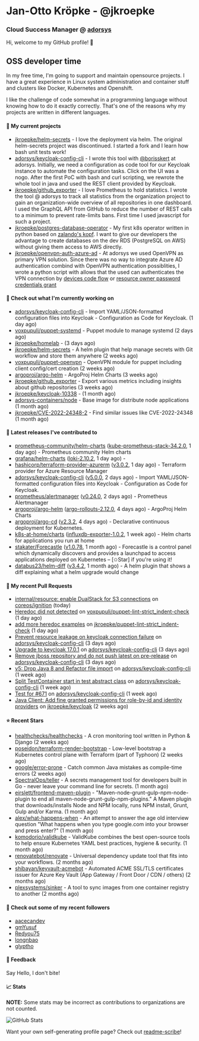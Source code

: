 # Jan-Otto Kröpke - @jkroepke
### Cloud Success Manager @ [adorsys](https://github.com/adorsys)

Hi, welcome to my GitHub profile! 👋

## OSS developer time
In my free time, I'm going to support and maintain opensource projects. I have a great experience in Linux system administration and container stuff and clusters like Docker, Kubernetes and Openshift.

I like the challenge of code somewhat in a programming language without knowing how to do it exactly correctly. That's one of the reasons why my projects are written in different languages.

#### 🌱 My current projects
- [jkroepke/helm-secrets](https://github.com/jkroepke/helm-secrets) - I love the deployment via helm. The original helm-secrets project was discontinued. I started a fork and I learn how bash unit tests work!
- [adorsys/keycloak-config-cli](https://github.com/adorsys/keycloak-config-cli) - I wrote this tool with [@borisskert](https://github.com/borisskert) at adorsys. Initially, we need a configuration as code tool for our Keycloak instance to automate the configuration tasks. Click on the UI was a nogo. After the first PoC with bash and curl scripting, we rewrote the whole tool in java and used the REST client provided by Keycloak.
- [jkroepke/github_exporter](https://github.com/jkroepke/github_exporter) - I love Prometheus to hold statistics. I wrote the tool @ adorsys to track all statistics from the organization project to gain an organization-wide overview of all repositories in one dashboard. I used the GraphQL API from GitHub to reduce the number of REST calls to a minimum to prevent rate-limits bans. First time I used javascript for such a project.
- [jkroepke/postgres-database-operator](https://github.com/jkroepke/postgres-database-operator) - My first k8s operator written in python based on [zalando's kopf](https://github.com/zalando-incubator/kopf). I want to give our developers the advantage to create databases on the dev RDS (PostgreSQL on AWS) without giving them access to AWS directly.
- [jkroepke/openvpn-auth-azure-ad](https://github.com/jkroepke/openvpn-auth-azure-ad) - At adorsys we used OpenVPN as primary VPN solution. Since there was no way to integrate Azure AD authentication combind with OpenVPN authentication possiblities, I wrote a python script with allows that the used can authenticates the VPN connection by [devices code flow](https://docs.microsoft.com/en-us/azure/active-directory/develop/v2-oauth2-device-code) or [resource owner password credentials grant](https://docs.microsoft.com/en-us/azure/active-directory/develop/v2-oauth-ropc)

#### 👷 Check out what I'm currently working on

- [adorsys/keycloak-config-cli](https://github.com/adorsys/keycloak-config-cli) - Import YAML/JSON-formatted configuration files into Keycloak - Configuration as Code for Keycloak. (1 day ago)
- [voxpupuli/puppet-systemd](https://github.com/voxpupuli/puppet-systemd) - Puppet module to manage systemd (2 days ago)
- [jkroepke/homelab](https://github.com/jkroepke/homelab) -  (3 days ago)
- [jkroepke/helm-secrets](https://github.com/jkroepke/helm-secrets) - A helm plugin that help manage secrets with Git workflow and store them anywhere (2 weeks ago)
- [voxpupuli/puppet-openvpn](https://github.com/voxpupuli/puppet-openvpn) - OpenVPN module for puppet including client config/cert creation (2 weeks ago)
- [argoproj/argo-helm](https://github.com/argoproj/argo-helm) - ArgoProj Helm Charts (3 weeks ago)
- [jkroepke/github_exporter](https://github.com/jkroepke/github_exporter) - Export various metrics including insights about github repositories (3 weeks ago)
- [jkroepke/keycloak-10338](https://github.com/jkroepke/keycloak-10338) -  (1 month ago)
- [adorsys-containers/node](https://github.com/adorsys-containers/node) - Base image for distribute node applications (1 month ago)
- [jkroepke/CVE-2022-24348-2](https://github.com/jkroepke/CVE-2022-24348-2) - Find similar issues like CVE-2022-24348 (1 month ago)

#### 🔭 Latest releases I've contributed to

- [prometheus-community/helm-charts](https://github.com/prometheus-community/helm-charts) ([kube-prometheus-stack-34.2.0](https://github.com/prometheus-community/helm-charts/releases/tag/kube-prometheus-stack-34.2.0), 1 day ago) - Prometheus community Helm charts
- [grafana/helm-charts](https://github.com/grafana/helm-charts) ([loki-2.10.2](https://github.com/grafana/helm-charts/releases/tag/loki-2.10.2), 1 day ago) - 
- [hashicorp/terraform-provider-azurerm](https://github.com/hashicorp/terraform-provider-azurerm) ([v3.0.2](https://github.com/hashicorp/terraform-provider-azurerm/releases/tag/v3.0.2), 1 day ago) - Terraform provider for Azure Resource Manager
- [adorsys/keycloak-config-cli](https://github.com/adorsys/keycloak-config-cli) ([v5.0.0](https://github.com/adorsys/keycloak-config-cli/releases/tag/v5.0.0), 2 days ago) - Import YAML/JSON-formatted configuration files into Keycloak - Configuration as Code for Keycloak.
- [prometheus/alertmanager](https://github.com/prometheus/alertmanager) ([v0.24.0](https://github.com/prometheus/alertmanager/releases/tag/v0.24.0), 2 days ago) - Prometheus Alertmanager
- [argoproj/argo-helm](https://github.com/argoproj/argo-helm) ([argo-rollouts-2.12.0](https://github.com/argoproj/argo-helm/releases/tag/argo-rollouts-2.12.0), 4 days ago) - ArgoProj Helm Charts
- [argoproj/argo-cd](https://github.com/argoproj/argo-cd) ([v2.3.2](https://github.com/argoproj/argo-cd/releases/tag/v2.3.2), 4 days ago) - Declarative continuous deployment for Kubernetes.
- [k8s-at-home/charts](https://github.com/k8s-at-home/charts) ([influxdb-exporter-1.0.2](https://github.com/k8s-at-home/charts/releases/tag/influxdb-exporter-1.0.2), 1 week ago) - Helm charts for applications you run at home
- [stakater/Forecastle](https://github.com/stakater/Forecastle) ([v1.0.78](https://github.com/stakater/Forecastle/releases/tag/v1.0.78), 1 month ago) - Forecastle is a control panel which dynamically discovers and provides a launchpad to access applications deployed on Kubernetes  – [✩Star] if you&#39;re using it!
- [databus23/helm-diff](https://github.com/databus23/helm-diff) ([v3.4.2](https://github.com/databus23/helm-diff/releases/tag/v3.4.2), 1 month ago) - A helm plugin that shows a diff explaining what a helm upgrade would change

#### 🔨 My recent Pull Requests

- [internal/resource: enable DualStack for S3 connections](https://github.com/coreos/ignition/pull/1341) on [coreos/ignition](https://github.com/coreos/ignition) (today)
- [Heredoc did not detected](https://github.com/voxpupuli/puppet-lint-strict_indent-check/pull/25) on [voxpupuli/puppet-lint-strict_indent-check](https://github.com/voxpupuli/puppet-lint-strict_indent-check) (1 day ago)
- [add more heredoc examples](https://github.com/jkroepke/puppet-lint-strict_indent-check/pull/1) on [jkroepke/puppet-lint-strict_indent-check](https://github.com/jkroepke/puppet-lint-strict_indent-check) (1 day ago)
- [Prevent resource leakage on keycloak connection failure](https://github.com/adorsys/keycloak-config-cli/pull/683) on [adorsys/keycloak-config-cli](https://github.com/adorsys/keycloak-config-cli) (3 days ago)
- [Upgrade to keycloak 17.0.1](https://github.com/adorsys/keycloak-config-cli/pull/682) on [adorsys/keycloak-config-cli](https://github.com/adorsys/keycloak-config-cli) (3 days ago)
- [Remove jboss repository and do not push latest on pre-release](https://github.com/adorsys/keycloak-config-cli/pull/681) on [adorsys/keycloak-config-cli](https://github.com/adorsys/keycloak-config-cli) (3 days ago)
- [v5: Drop Java 8 and Refactor file import](https://github.com/adorsys/keycloak-config-cli/pull/677) on [adorsys/keycloak-config-cli](https://github.com/adorsys/keycloak-config-cli) (1 week ago)
- [Split TestContainer start in test abstract class](https://github.com/adorsys/keycloak-config-cli/pull/675) on [adorsys/keycloak-config-cli](https://github.com/adorsys/keycloak-config-cli) (1 week ago)
- [Test for #671](https://github.com/adorsys/keycloak-config-cli/pull/674) on [adorsys/keycloak-config-cli](https://github.com/adorsys/keycloak-config-cli) (1 week ago)
- [Java Client: Add fine granted permissions for role-by-id and identity providers](https://github.com/jkroepke/keycloak/pull/1) on [jkroepke/keycloak](https://github.com/jkroepke/keycloak) (2 weeks ago)

#### ⭐ Recent Stars

- [healthchecks/healthchecks](https://github.com/healthchecks/healthchecks) - A cron monitoring tool written in Python &amp; Django (2 weeks ago)
- [poseidon/terraform-render-bootstrap](https://github.com/poseidon/terraform-render-bootstrap) - Low-level bootstrap a Kubernetes control plane with Terraform (part of Typhoon) (2 weeks ago)
- [google/error-prone](https://github.com/google/error-prone) - Catch common Java mistakes as compile-time errors (2 weeks ago)
- [SpectralOps/teller](https://github.com/SpectralOps/teller) - A secrets management tool for developers built in Go - never leave your command line for secrets. (1 month ago)
- [eirslett/frontend-maven-plugin](https://github.com/eirslett/frontend-maven-plugin) - &#34;Maven-node-grunt-gulp-npm-node-plugin to end all maven-node-grunt-gulp-npm-plugins.&#34; A Maven plugin that downloads/installs Node and NPM locally, runs NPM install, Grunt, Gulp and/or Karma. (1 month ago)
- [alex/what-happens-when](https://github.com/alex/what-happens-when) - An attempt to answer the age old interview question &#34;What happens when you type google.com into your browser and press enter?&#34; (1 month ago)
- [komodorio/validkube](https://github.com/komodorio/validkube) - ValidKube combines the best open-source tools to help ensure Kubernetes YAML best practices, hygiene &amp; security. (1 month ago)
- [renovatebot/renovate](https://github.com/renovatebot/renovate) - Universal dependency update tool that fits into your workflows. (2 months ago)
- [shibayan/keyvault-acmebot](https://github.com/shibayan/keyvault-acmebot) - Automated ACME SSL/TLS certificates issuer for Azure Key Vault (App Gateway / Front Door / CDN / others) (2 months ago)
- [plexsystems/sinker](https://github.com/plexsystems/sinker) - A tool to sync images from one container registry to another (2 months ago)

#### 👯 Check out some of my recent followers

- [aacecandev](https://github.com/aacecandev)
- [gmYusuf](https://github.com/gmYusuf)
- [Redyou75](https://github.com/Redyou75)
- [longnbao](https://github.com/longnbao)
- [glyptho](https://github.com/glyptho)

#### 💬 Feedback

Say Hello, I don't bite!

#### 📈 Stats

**NOTE:** Some stats may be incorrect as contributions to organizations
are not counted.

![GitHub Stats](https://github-readme-stats.vercel.app/api?username=jkroepke&count_private=false&theme=tokyonight&show_icons=true)

Want your own self-generating profile page? Check out [readme-scribe](https://github.com/muesli/readme-scribe)!
